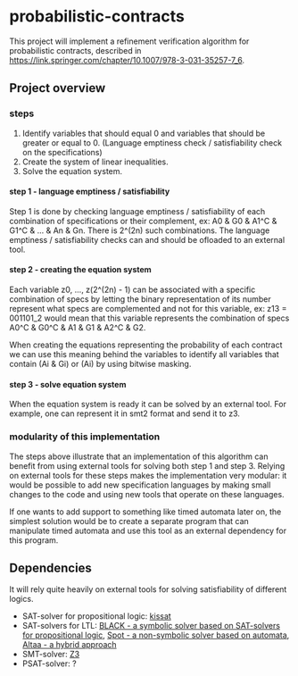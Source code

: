 # probabilistic-contracts
This project will implement a refinement verification algorithm for
probabilistic contracts, described in
https://link.springer.com/chapter/10.1007/978-3-031-35257-7_6.

## Project overview

### steps
1. Identify variables that should equal 0 and variables that should be greater
   or equal to 0. (Language emptiness check / satisfiability check on the
   specifications)
2. Create the system of linear inequalities.
3. Solve the equation system.

#### step 1 - language emptiness / satisfiability
Step 1 is done by checking language emptiness / satisfiability of each 
combination of specifications or their complement, 
ex: A0 & G0 & A1^C & G1^C & ... & An & Gn. There is 2^(2n) such combinations.
The language emptiness / satisfiability checks can and should be ofloaded to an
external tool.

#### step 2 - creating the equation system
Each variable z0,  ..., z(2^(2n) - 1) can be associated with a specific
combination of specs by letting the binary representation of its number
represent what specs are complemented and not for this variable, ex: 
z13 = 001101_2 would mean that this variable represents the combination of specs
A0^C & G0^C & A1 & G1 & A2^C & G2.

When creating the equations representing the probability of each contract we can
use this meaning behind the variables to identify all variables that contain (Ai
& Gi) or (Ai) by using bitwise masking.

#### step 3 - solve equation system
When the equation system is ready it can be solved by an external tool. For
example, one can represent it in smt2 format and send it to z3.

### modularity of this implementation
The steps above illustrate that an implementation of this algorithm can benefit
from using external tools for solving both step 1 and step 3. Relying on
external tools for these steps makes the implementation very modular: it would
be possible to add new specification languages by making small changes to the
code and using new tools that operate on these languages.

If one wants to add support to something like timed automata later on, the
simplest solution would be to create a separate program that can manipulate
timed automata and use this tool as an external dependency for this program.

## Dependencies
It will rely quite heavily on external tools for solving satisfiability of
different logics.

* SAT-solver for propositional logic: [kissat](https://github.com/arminbiere/kissat)
* SAT-solvers for LTL: [BLACK - a symbolic solver based on SAT-solvers for propositional logic](https://www.black-sat.org/en/stable/), [Spot - a non-symbolic solver based on automata](https://spot.lre.epita.fr/), [Altaa - a hybrid approach](https://github.com/lijwen2748/aalta)
* SMT-solver: [Z3](https://github.com/Z3Prover/z3)
* PSAT-solver: ?


